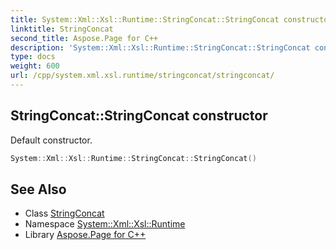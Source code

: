 ```yaml
---
title: System::Xml::Xsl::Runtime::StringConcat::StringConcat constructor
linktitle: StringConcat
second_title: Aspose.Page for C++
description: 'System::Xml::Xsl::Runtime::StringConcat::StringConcat constructor. Default constructor in C++.'
type: docs
weight: 600
url: /cpp/system.xml.xsl.runtime/stringconcat/stringconcat/
---
```

## StringConcat::StringConcat constructor


Default constructor.

```cpp
System::Xml::Xsl::Runtime::StringConcat::StringConcat()
```

## See Also

* Class [StringConcat](../)
* Namespace [System::Xml::Xsl::Runtime](../../)
* Library [Aspose.Page for C++](../../../)
